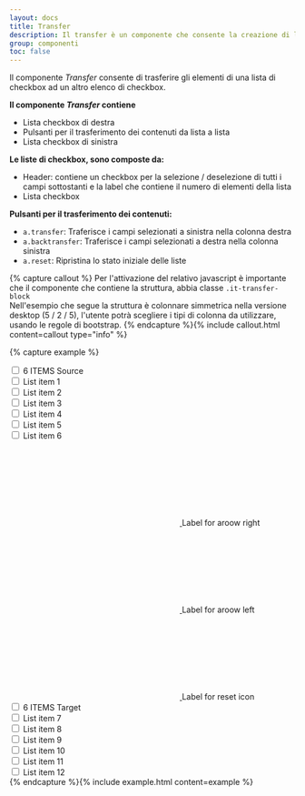 ```yaml
---
layout: docs
title: Transfer
description: Il transfer è un componente che consente la creazione di liste di checkbox.
group: componenti
toc: false
---
```


Il componente _Transfer_ consente di trasferire gli elementi di una lista di checkbox ad un altro elenco di checkbox.

**Il componente _Transfer_ contiene**
- Lista checkbox di destra
- Pulsanti per il trasferimento dei contenuti da lista a lista
- Lista checkbox di sinistra

**Le liste di checkbox, sono composte da:**  
- Header: contiene un checkbox per la selezione / deselezione di tutti i campi sottostanti e la label che contiene il numero di elementi della lista
- Lista checkbox

**Pulsanti per il trasferimento dei contenuti:**  
- `a.transfer`: Traferisce i campi selezionati a sinistra nella colonna destra
- `a.backtransfer`: Traferisce i campi selezionati a destra nella colonna sinistra  
- `a.reset`: Ripristina lo stato iniziale delle liste

{% capture callout %}
Per l'attivazione del relativo javascript è importante che il componente che contiene la struttura, abbia classe `.it-transfer-block`  
Nell'esempio che segue la struttura è colonnare simmetrica nella versione desktop (5 / 2 / 5), l'utente potrà scegliere i tipi di colonna da utilizzare, usando le regole di bootstrap.
{% endcapture %}{% include callout.html content=callout type="info" %}

{% capture example %}
<div class="it-transfer-block">
  <div class="row">
    <div class="col-xs-12 col-md-5">
      <div class="it-transfer-wrapper source">
        <div class="transfer-header">
          <div class="form-check" aria-describedby="">
            <input type="checkbox" id="checkbox1">
            <label for="checkbox1">
              <span>
                <span class="num">
                  6
                </span>
                <span> ITEMS</span>
              </span>
              <span class="descr">Source</span>
            </label>
          </div>
        </div>
        <div class="transfer-scroll">
          <div class="transfer-group">
            <div class="form-check" aria-describedby="">
              <input type="checkbox" id="checkbox2">
              <label for="checkbox2">
                <span>
                  <span>List item 1</span>
                </span>
              </label>
            </div>
            <div class="form-check" aria-describedby="">
              <input type="checkbox" id="checkbox3">
              <label for="checkbox3">
                <span>
                  <span>List item 2</span>
                </span>
              </label>
            </div>
            <div class="form-check" aria-describedby="">
              <input type="checkbox" id="checkbox4">
              <label for="checkbox4">
                <span>
                  <span>List item 3</span>
                </span>
              </label>
            </div>
            <div class="form-check" aria-describedby="">
              <input type="checkbox" id="checkbox5">
              <label for="checkbox5">
                <span>
                  <span>List item 4</span>
                </span>
              </label>
            </div>
            <div class="form-check" aria-describedby="">
              <input type="checkbox" id="checkbox6">
              <label for="checkbox6">
                <span>
                  <span>List item 5</span>
                </span>
              </label>
            </div>
            <div class="form-check" aria-describedby="">
              <input type="checkbox" id="checkbox7">
              <label for="checkbox7">
                <span>
                  <span>List item 6</span>
                </span>
              </label>
            </div>
          </div>
        </div>
      </div>
    </div>
    <div class="col-xs-12 col-md-2">
      <!-- transfer buttons-->
      <div class="it-transfer-buttons">
        <a class="transfer" href="#">
          <svg class="icon">
            <use xlink:href="/dist/svg/sprite.svg#it-arrow-right"></use>
          </svg>
        </a>
        <span class="sr-only">Label for aroow right</span>
        <a class="backtransfer" href="#">
          <svg class="icon">
            <use xlink:href="/dist/svg/sprite.svg#it-arrow-left"></use>
          </svg>
        </a>
        <span class="sr-only">Label for aroow left</span>
        <a class="reset" href="#">
          <svg class="icon">
            <use xlink:href="/dist/svg/sprite.svg#it-code-circle"></use>
          </svg>
        </a>
        <span class="sr-only">Label for reset icon</span>
      </div>
    </div>
    <div class="col-xs-12 col-md-5">
      <div class="it-transfer-wrapper target">
        <div class="transfer-header">
          <div class="form-check" aria-describedby="">
            <input type="checkbox" id="checkbox1b">
            <label for="checkbox1b">
              <span>
                <span class="num">
                  6
                </span>
                <span> ITEMS</span>
              </span>
              <span class="descr">Target</span>
            </label>
          </div>
        </div>
        <div class="transfer-scroll">
          <div class="transfer-group">
            <div class="form-check" aria-describedby="">
              <input type="checkbox" id="checkbox2b">
              <label for="checkbox2b">
                <span>
                  <span>List item 7</span>
                </span>
              </label>
            </div>
            <div class="form-check" aria-describedby="">
              <input type="checkbox" id="checkbox3b">
              <label for="checkbox3b">
                <span>
                  <span>List item 8</span>
                </span>
              </label>
            </div>
            <div class="form-check" aria-describedby="">
              <input type="checkbox" id="checkbox4b">
              <label for="checkbox4b">
                <span>
                  <span>List item 9</span>
                </span>
              </label>
            </div>
            <div class="form-check" aria-describedby="">
              <input type="checkbox" id="checkbox5b">
              <label for="checkbox5b">
                <span>
                  <span>List item 10</span>
                </span>
              </label>
            </div>
            <div class="form-check" aria-describedby="">
              <input type="checkbox" id="checkbox6b">
              <label for="checkbox6b">
                <span>
                  <span>List item 11</span>
                </span>
              </label>
            </div>
            <div class="form-check" aria-describedby="">
              <input type="checkbox" id="checkbox7b">
              <label for="checkbox7b">
                <span>
                  <span>List item 12</span>
                </span>
              </label>
            </div>
          </div>
        </div>
      </div>
    </div>
  </div>
</div>
{% endcapture %}{% include example.html content=example %}




